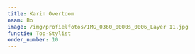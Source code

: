 ```yaml
---
title: Karin Overtoom
naam: Bo
image: /img/profielfotos/IMG_0360_0000s_0006_Layer 11.jpg
functie: Top-Stylist
order_number: 10
---
```

